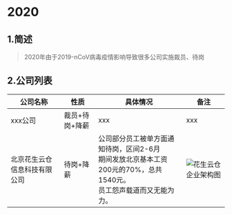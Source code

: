 

# 2020

## 1.简述
> 2020年由于2019-nCoV病毒疫情影响导致很多公司实施裁员、待岗  

## 2.公司列表
| 公司名称  |  性质  |  具体情况  |  备注 |
|-------- |--------|--------- |-------|
| xxx公司 | 裁员+待岗+降薪|   xxx | xxx |
| 北京花生云仓信息科技有限公司 | 待岗+降薪 | 公司部分员工被单方面通知待岗，区间2-6月<br>期间发放北京基本工资200元的70%，总共1540元。<br>员工怨声载道而又无能为力。| ![花生云仓企业架构图](./花生云仓/花生云仓企业架构图.png)|

